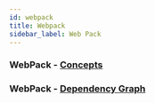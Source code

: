 ```yaml
---
id: webpack
title: Webpack
sidebar_label: Web Pack
---
```


### WebPack - [Concepts](https://webpack.js.org/concepts/)

### WebPack - [Dependency Graph](https://webpack.js.org/concepts/dependency-graph/)